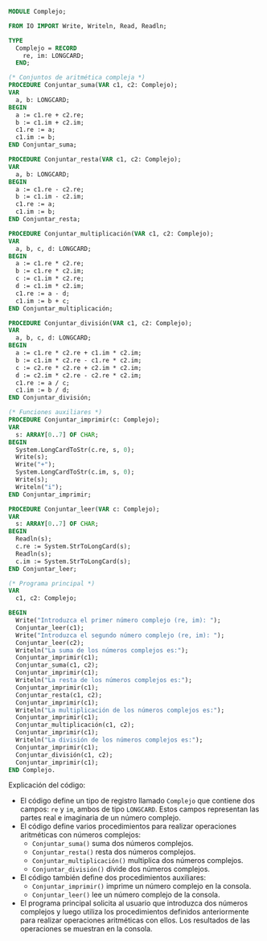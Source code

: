 ```modula-2
MODULE Complejo;

FROM IO IMPORT Write, Writeln, Read, Readln;

TYPE
  Complejo = RECORD
    re, im: LONGCARD;
  END;

(* Conjuntos de aritmética compleja *)
PROCEDURE Conjuntar_suma(VAR c1, c2: Complejo);
VAR
  a, b: LONGCARD;
BEGIN
  a := c1.re + c2.re;
  b := c1.im + c2.im;
  c1.re := a;
  c1.im := b;
END Conjuntar_suma;

PROCEDURE Conjuntar_resta(VAR c1, c2: Complejo);
VAR
  a, b: LONGCARD;
BEGIN
  a := c1.re - c2.re;
  b := c1.im - c2.im;
  c1.re := a;
  c1.im := b;
END Conjuntar_resta;

PROCEDURE Conjuntar_multiplicación(VAR c1, c2: Complejo);
VAR
  a, b, c, d: LONGCARD;
BEGIN
  a := c1.re * c2.re;
  b := c1.re * c2.im;
  c := c1.im * c2.re;
  d := c1.im * c2.im;
  c1.re := a - d;
  c1.im := b + c;
END Conjuntar_multiplicación;

PROCEDURE Conjuntar_división(VAR c1, c2: Complejo);
VAR
  a, b, c, d: LONGCARD;
BEGIN
  a := c1.re * c2.re + c1.im * c2.im;
  b := c1.im * c2.re - c1.re * c2.im;
  c := c2.re * c2.re + c2.im * c2.im;
  d := c2.im * c2.re - c2.re * c2.im;
  c1.re := a / c;
  c1.im := b / d;
END Conjuntar_división;

(* Funciones auxiliares *)
PROCEDURE Conjuntar_imprimir(c: Complejo);
VAR
  s: ARRAY[0..7] OF CHAR;
BEGIN
  System.LongCardToStr(c.re, s, 0);
  Write(s);
  Write("+");
  System.LongCardToStr(c.im, s, 0);
  Write(s);
  Writeln("i");
END Conjuntar_imprimir;

PROCEDURE Conjuntar_leer(VAR c: Complejo);
VAR
  s: ARRAY[0..7] OF CHAR;
BEGIN
  Readln(s);
  c.re := System.StrToLongCard(s);
  Readln(s);
  c.im := System.StrToLongCard(s);
END Conjuntar_leer;

(* Programa principal *)
VAR
  c1, c2: Complejo;

BEGIN
  Write("Introduzca el primer número complejo (re, im): ");
  Conjuntar_leer(c1);
  Write("Introduzca el segundo número complejo (re, im): ");
  Conjuntar_leer(c2);
  Writeln("La suma de los números complejos es:");
  Conjuntar_imprimir(c1);
  Conjuntar_suma(c1, c2);
  Conjuntar_imprimir(c1);
  Writeln("La resta de los números complejos es:");
  Conjuntar_imprimir(c1);
  Conjuntar_resta(c1, c2);
  Conjuntar_imprimir(c1);
  Writeln("La multiplicación de los números complejos es:");
  Conjuntar_imprimir(c1);
  Conjuntar_multiplicación(c1, c2);
  Conjuntar_imprimir(c1);
  Writeln("La división de los números complejos es:");
  Conjuntar_imprimir(c1);
  Conjuntar_división(c1, c2);
  Conjuntar_imprimir(c1);
END Complejo.
```

Explicación del código:

* El código define un tipo de registro llamado `Complejo` que contiene dos campos: `re` y `im`, ambos de tipo `LONGCARD`. Estos campos representan las partes real e imaginaria de un número complejo.
* El código define varios procedimientos para realizar operaciones aritméticas con números complejos:
    * `Conjuntar_suma()` suma dos números complejos.
    * `Conjuntar_resta()` resta dos números complejos.
    * `Conjuntar_multiplicación()` multiplica dos números complejos.
    * `Conjuntar_división()` divide dos números complejos.
* El código también define dos procedimientos auxiliares:
    * `Conjuntar_imprimir()` imprime un número complejo en la consola.
    * `Conjuntar_leer()` lee un número complejo de la consola.
* El programa principal solicita al usuario que introduzca dos números complejos y luego utiliza los procedimientos definidos anteriormente para realizar operaciones aritméticas con ellos. Los resultados de las operaciones se muestran en la consola.
